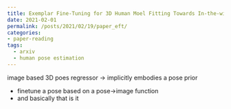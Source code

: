 ```yaml
---
title: Exemplar Fine-Tuning for 3D Human Moel Fitting Towards In-the-wild 3D Human Ppose Estimation
date: 2021-02-01
permalink: /posts/2021/02/19/paper_eft/
categories:
- paper-reading
tags:
  - arxiv
  - human pose estimation
---
```


image based 3D poes regressor -> implicitly embodies a pose prior
- finetune a pose based on a pose->image function
- and basically that is it